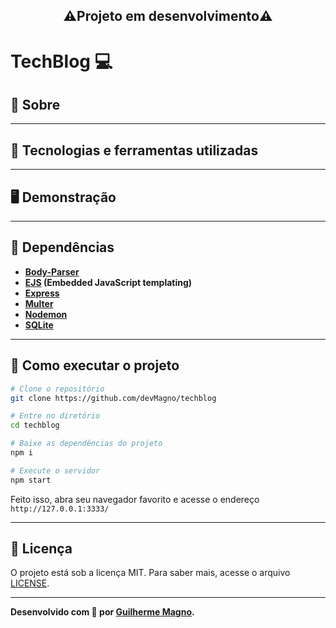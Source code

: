 <h2 align="center">⚠️Projeto em desenvolvimento⚠️</h2>

# TechBlog 💻

## 📖 Sobre   


---

## 🚀 Tecnologias e ferramentas utilizadas


---

## 🖥️ Demonstração


---

## 🧰 Dependências
- **[Body-Parser](https://www.npmjs.com/package/body-parser)**
- **[EJS](https://ejs.co/) (Embedded JavaScript templating)**
- **[Express](https://expressjs.com/pt-br/)**
- **[Multer](https://www.npmjs.com/package/multer)**
- **[Nodemon](https://nodemon.io/)**
- **[SQLite](https://www.sqlite.org/index.html)**

---
## 🔧 Como executar o projeto
```bash
# Clone o repositório
git clone https://github.com/devMagno/techblog

# Entre no diretório
cd techblog

# Baixe as dependências do projeto
npm i

# Execute o servidor
npm start
```
Feito isso, abra seu navegador favorito e acesse o endereço `http://127.0.0.1:3333/`

---

## 📝 Licença

O projeto está sob a licença MIT. Para saber mais, acesse o arquivo [LICENSE](https://github.com/devMagno/techblog/blob/main/LICENSE).

---
**Desenvolvido com 🧡 por [Guilherme Magno](https://github.com/devmagno/).**